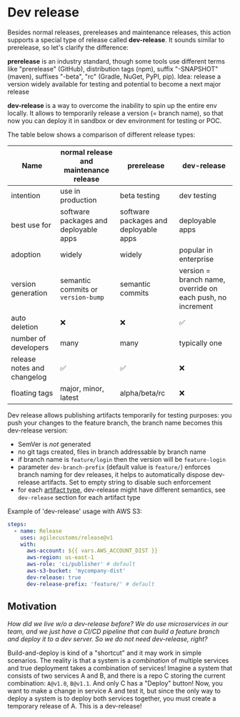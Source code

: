 # Dev release

Besides normal releases, prereleases and maintenance releases, this action supports a special type of release called **dev-release**.
It sounds similar to prerelease, so let's clarify the difference:

**prerelease** is an industry standard, though some tools use different terms
like "prerelease" (GitHub), distribution tags (npm), suffix "-SNAPSHOT" (maven), suffixes "-beta", "rc" (Gradle, NuGet, PyPI, pip).
Idea: release a version widely available for testing and potential to become a next major release

**dev-release** is a way to overcome the inability to spin up the entire env locally.
It allows to temporarily release a version (= branch name), so that now you can deploy it in sandbox or dev environment for testing or POC.

The table below shows a comparison of different release types:

| Name                        | normal release and maintenance release | prerelease                            | dev-release                                                |
|-----------------------------|----------------------------------------|---------------------------------------|------------------------------------------------------------|
| intention                   | use in production                      | beta testing                          | dev testing                                                |
| best use for                | software packages and deployable apps  | software packages and deployable apps | deployable apps                                            |
| adoption                    | widely                                 | widely                                | popular in enterprise                                      |
| version generation          | semantic commits or `version-bump`     | semantic commits                      | version = branch name, override on each push, no increment |
| auto deletion               | ❌️                                     | ❌️                                    | ✅                                                          |
| number of developers        | many                                   | many                                  | typically one                                              |
| release notes and changelog | ✅                                      | ✅                                     | ❌️                                                         |
| floating tags               | major, minor, latest                   | alpha/beta/rc                         | ❌️                                                         |


Dev release allows publishing artifacts temporarily for testing purposes:
you push your changes to the feature branch, the branch name becomes this dev-release version:
- SemVer is _not_ generated
- no git tags created, files in branch addressable by branch name
- if branch name is `feature/login` then the version will be `feature-login`
- parameter `dev-branch-prefix` (default value is `feature/`) enforces branch naming for dev releases,
  it helps to automatically dispose dev-release artifacts. Set to empty string to disable such enforcement
- for each [artifact type](./../artifact-types/index.md), dev-release might have different semantics, see `dev-release` section for each artifact type

Example of 'dev-release' usage with AWS S3:
```yaml
steps:
  - name: Release
    uses: agilecustoms/release@v1
    with:
      aws-account: ${{ vars.AWS_ACCOUNT_DIST }}
      aws-region: us-east-1
      aws-role: 'ci/publisher' # default
      aws-s3-bucket: 'mycompany-dist'
      dev-release: true
      dev-release-prefix: 'feature/' # default
```

## Motivation

_How did we live w/o a dev-release before?
We do use microservices in our team, and we just have a CI/CD pipeline that can build a feature branch and deploy it to a dev server.
So we do not need dev-release, right?_

Build-and-deploy is kind of a "shortcut" and it may work in simple scenarios.
The reality is that a system is a _combination_ of multiple services and true deployment takes a combination of services!
Imagine a system that consists of two services A and B, and there is a repo C storing the current combination: `A@v1.0`, `B@v1.1`.
And only C has a "Deploy" button!
Now, you want to make a change in service A and test it, but since the only way to deploy a system is to deploy both services together,
you must create a temporary release of A. This is a dev-release!
